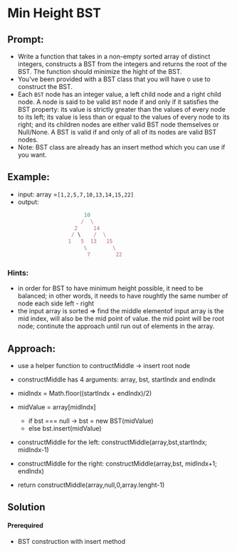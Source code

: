 # Min Height BST

## Prompt:
- Write a function that takes in a non-empty sorted array of distinct integers, constructs a BST from the integers and returns the root of the BST.
The function should minimize the hight of the BST.
- You've been provided with a BST class that you will have o use to construct the BST.
- Each `BST` node has an integer value, a left child node and a right child node. A node is said to be valid `BST` node if and only if it satisfies the BST property: its value is strictly greater than the values of every node to its left; its value is less than or equal to the values of every node to its right; and its children nodes are either valid BST node themselves or Null/None.
A BST is valid if and only of all of its nodes are valid BST nodes.
- Note: BST class are already has an insert method which you can use if you want.

## Example:

- input: array =`[1,2,5,7,10,13,14,15,22]`
- output:
```js
                        10
                       /  \
                     2     14
                    / \    /  \
                   1   5  13   15
                        \        \
                         7        22
```

### Hints:
- in order for BST to have minimum height possible, it need to be balanced; in other words, it needs to have roughtly the same number of node each side left - right
- the input array is sorted => find the middle elementof input array is the mid index, will also be the mid point of value. the mid point will be root node; continute the approach until run out of elements in the array.

## Approach:
- use a helper function to contructMiddle -> insert root node
- constructMiddle has 4 arguments: array, bst, startIndx and endIndx
- midIndx = Math.floor((startIndx + endIndx)/2)
- midValue = array[midIndx]
    - if bst === null -> bst = new BST(midValue)
    - else bst.insert(midValue)
- constructMiddle for the left: constructMiddle(array,bst,startIndx; midIndx-1)
- constructMiddle for the right: constructMiddle(array,bst, midIndx+1; endIndx)

- return constructMiddle(array,null,0,array.lenght-1)

## Solution

#### Prerequired
- BST construction with insert method
